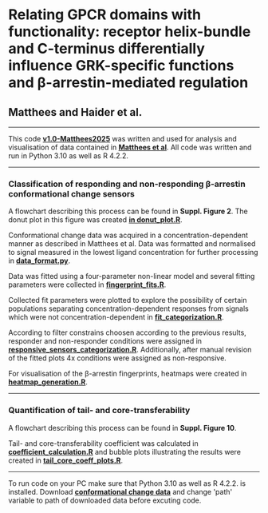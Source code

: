 # Relating GPCR domains with functionality: receptor helix-bundle and C-terminus differentially influence GRK-specific functions and β-arrestin-mediated regulation
## Matthees and Haider et al.

---
This code [**v1.0-Matthees2025**](https://github.com/mo-yoda/Matthees_fingerprints/releases/tag/v1.0-Matthees2025)
 was written and used for analysis and visualisation of data contained in [**Matthees et al**](https://doi.org/10.1101/2024.09.30.615794).
All code was written and run in Python 3.10 as well as R 4.2.2. 

---
### Classification of responding and non-responding β-arrestin conformational change sensors ###
A flowchart describing this process can be found in **Suppl. Figure 2**. 
The donut plot in this figure was created 
[**in donut_plot.R**](https://github.com/mo-yoda/Matthees_fingerprints/blob/master/donut_plot.R).

Conformational change data was acquired in a concentration-dependent manner as described in Matthees et al.
Data was formatted and normalised to signal measured in the lowest ligand concentration for further processing
in 
[**data_format.py**](https://github.com/mo-yoda/Matthees_fingerprints/blob/master/data_format.py).

Data was fitted using a four-parameter non-linear model and several fitting parameters were collected in 
[**fingerprint_fits.R**](https://github.com/mo-yoda/Matthees_fingerprints/blob/master/fingerprint_fits.R).

Collected fit parameters were plotted to explore the possibility of certain populations separating
concentration-dependent responses from signals which were not concentration-dependent in 
[**fit_categorization.R**](https://github.com/mo-yoda/Matthees_fingerprints/blob/master/fit_categorization.R).

According to filter constrains choosen according to the previous results, responder and non-responder conditions
were assigned in 
[**responsive_sensors_categorization.R**](https://github.com/mo-yoda/Matthees_fingerprints/blob/master/responsive_sensors_categorization.R). 
Additionally, after manual revision of the fitted plots 4x conditions were assigned as non-responsive.

For visualisation of the β-arrestin fingerprints, heatmaps were created in 
[**heatmap_generation.R**](https://github.com/mo-yoda/Matthees_fingerprints/blob/master/heatmap_generation.R).

---

### Quantification of tail- and core-transferability ###
A flowchart describing this process can be found in **Suppl. Figure 10**.

Tail- and core-transferability coefficient was calculated in 
[**coefficient_calculation.R**](https://github.com/mo-yoda/Matthees_fingerprints/blob/master/coefficient_calculation.R)
and bubble plots illustrating the results were created in 
[**tail_core_coeff_plots.R**](https://github.com/mo-yoda/Matthees_fingerprints/blob/master/tail_core_coeff_plots.R).

--- 

To run code on your PC make sure that Python 3.10 as well as R 4.2.2. is installed. Download [**conformational change data**](https://github.com/mo-yoda/Matthees_fingerprints/blob/master/bArrs_confChange.xlsx) and change 'path' variable to path of downloaded data before excuting code.
